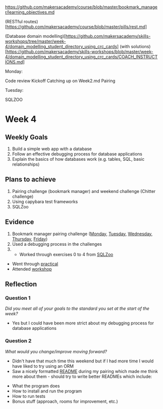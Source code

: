 https://github.com/makersacademy/course/blob/master/bookmark_manager/learning_objectives.md

(RESTful routes)[https://github.com/makersacademy/course/blob/master/pills/rest.md]

(Database domain modelling)[https://github.com/makersacademy/skills-workshops/tree/master/week-4/domain_modelling_student_directory_using_crc_cards]
(with solutions)[https://github.com/makersacademy/skills-workshops/blob/master/week-4/domain_modelling_student_directory_using_crc_cards/COACH_INSTRUCTIONS.md]

Monday:

Code review
Kickoff
Catching up on Week2.md
Pairing

Tuesday:

SQLZOO

# Week 4

## Weekly Goals

1. Build a simple web app with a database
2. Follow an effective debugging process for database applications
3. Explain the basics of how databases work (e.g. tables, SQL, basic relationships)

## Plans to achieve

1. Pairing challenge (bookmark manager) and weekend challenge (Chitter challenge)
2. Using capybara test frameworks
3. SQLZoo

## Evidence

1. Bookmark manager pairing challenge ([Monday](https://github.com/denriquem/bookmark_manager), [Tuesday](https://github.com/Hyan18/bookmark-manager-tue), [Wednesday](https://github.com/DawidSzpener/Bookmark_manager_wednesday), [Thursday](https://github.com/Hyan18/bookmark-manager-thu.git), [Friday](https://github.com/Hyan18/bookmark-manager-fri))
2. Used a debugging process in the challenges
3. * Worked through exercises 0 to 4 from [SQLZoo](https://sqlzoo.net/)
* Went through [practical](https://github.com/makersacademy/skills-workshops/blob/master/practicals/databases/entity_relationship_diagrams.md)
* Attended [workshop](https://github.com/makersacademy/skills-workshops/tree/master/week-4/domain_modelling_student_directory_using_crc_cards)

## Reflection

### Question 1

*Did you meet all of your goals to the standard you set at the start of the week?*

- Yes but I could have been more strict about my debugging process for database applications

### Question 2

*What would you change/improve moving forward?*

- Didn't have that much time this weekend but if I had more time I would have liked to try using an ORM
- Saw a nicely formatted [README](https://github.com/Hyan18/bookmark-manager-fri/blob/master/README.md) during my pairing which made me think more about them - should try to write better READMEs which include:
* What the program does
* How to install and run the program
* How to run tests
* Bonus stuff (approach, rooms for improvement, etc.)
